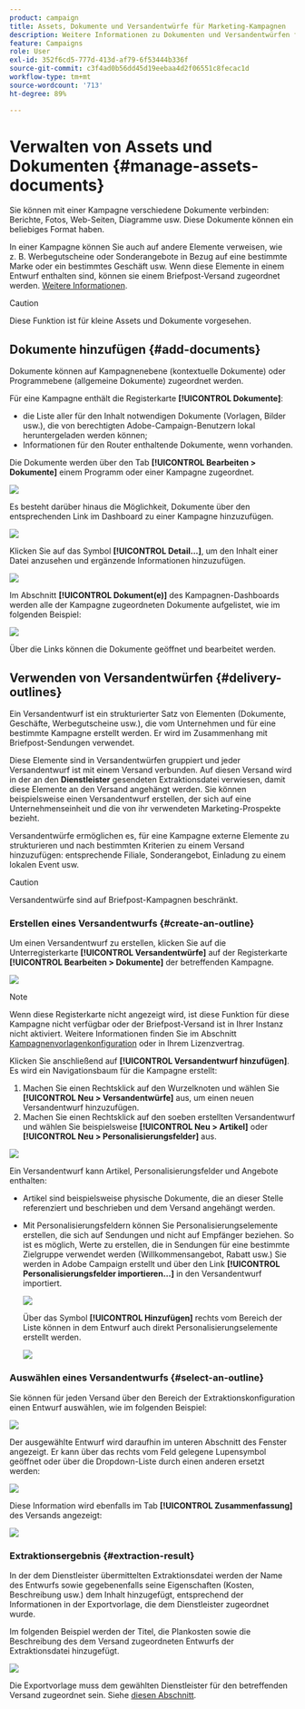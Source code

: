 ```yaml
---
product: campaign
title: Assets, Dokumente und Versandentwürfe für Marketing-Kampagnen
description: Weitere Informationen zu Dokumenten und Versandentwürfen für Marketing-Kampagnen
feature: Campaigns
role: User
exl-id: 352f6cd5-777d-413d-af79-6f53444b336f
source-git-commit: c3f4ad0b56dd45d19eebaa4d2f06551c8fecac1d
workflow-type: tm+mt
source-wordcount: '713'
ht-degree: 89%

---
```


# Verwalten von Assets und Dokumenten {#manage-assets-documents}

Sie können mit einer Kampagne verschiedene Dokumente verbinden: Berichte, Fotos, Web-Seiten, Diagramme usw. Diese Dokumente können ein beliebiges Format haben.

In einer Kampagne können Sie auch auf andere Elemente verweisen, wie z. B. Werbegutscheine oder Sonderangebote in Bezug auf eine bestimmte Marke oder ein bestimmtes Geschäft usw. Wenn diese Elemente in einem Entwurf enthalten sind, können sie einem Briefpost-Versand zugeordnet werden. [Weitere Informationen](#associating-and-structuring-resources-linked-via-a-delivery-outline).


>[!CAUTION]
>
>Diese Funktion ist für kleine Assets und Dokumente vorgesehen.

<!--
>[!NOTE]
>
>If you are using Campaign Marketing Resource Management module, you can also manage a library of marketing resources that are available for several users for collaborative work. [Learn more](../../mrm/using/managing-marketing-resources.md).
-->

## Dokumente hinzufügen {#add-documents}

Dokumente können auf Kampagnenebene (kontextuelle Dokumente) oder Programmebene (allgemeine Dokumente) zugeordnet werden.

Für eine Kampagne enthält die Registerkarte **[!UICONTROL Dokumente]**:

* die Liste aller für den Inhalt notwendigen Dokumente (Vorlagen, Bilder usw.), die von berechtigten Adobe-Campaign-Benutzern lokal heruntergeladen werden können;
* Informationen für den Router enthaltende Dokumente, wenn vorhanden.

Die Dokumente werden über den Tab **[!UICONTROL Bearbeiten > Dokumente]** einem Programm oder einer Kampagne zugeordnet.

![](assets/op_add_document.png)

Es besteht darüber hinaus die Möglichkeit, Dokumente über den entsprechenden Link im Dashboard zu einer Kampagne hinzuzufügen.

![](assets/add_a_document_in_op.png)

Klicken Sie auf das Symbol **[!UICONTROL Detail...]**, um den Inhalt einer Datei anzusehen und ergänzende Informationen hinzuzufügen.

![](assets/add_document_details.png)

Im Abschnitt **[!UICONTROL Dokument(e)]** des Kampagnen-Dashboards werden alle der Kampagne zugeordneten Dokumente aufgelistet, wie im folgenden Beispiel:

![](assets/edit_documents.png)

Über die Links können die Dokumente geöffnet und bearbeitet werden.

## Verwenden von Versandentwürfen {#delivery-outlines}

Ein Versandentwurf ist ein strukturierter Satz von Elementen (Dokumente, Geschäfte, Werbegutscheine usw.), die vom Unternehmen und für eine bestimmte Kampagne erstellt werden. Er wird im Zusammenhang mit Briefpost-Sendungen verwendet.

Diese Elemente sind in Versandentwürfen gruppiert und jeder Versandentwurf ist mit einem Versand verbunden. Auf diesen Versand wird in der an den **Dienstleister** gesendeten Extraktionsdatei verwiesen, damit diese Elemente an den Versand angehängt werden. Sie können beispielsweise einen Versandentwurf erstellen, der sich auf eine Unternehmenseinheit und die von ihr verwendeten Marketing-Prospekte bezieht.

Versandentwürfe ermöglichen es, für eine Kampagne externe Elemente zu strukturieren und nach bestimmten Kriterien zu einem Versand hinzuzufügen: entsprechende Filiale, Sonderangebot, Einladung zu einem lokalen Event usw.

>[!CAUTION]
>
>Versandentwürfe sind auf Briefpost-Kampagnen beschränkt.

### Erstellen eines Versandentwurfs {#create-an-outline}

Um einen Versandentwurf zu erstellen, klicken Sie auf die Unterregisterkarte **[!UICONTROL Versandentwürfe]** auf der Registerkarte **[!UICONTROL Bearbeiten > Dokumente]** der betreffenden Kampagne.

![](assets/add-a-delivery-outline.png)


>[!NOTE]
>
>Wenn diese Registerkarte nicht angezeigt wird, ist diese Funktion für diese Kampagne nicht verfügbar oder der Briefpost-Versand ist in Ihrer Instanz nicht aktiviert. Weitere Informationen finden Sie im Abschnitt [Kampagnenvorlagenkonfiguration](marketing-campaign-templates.md#campaign-templates) oder in Ihrem Lizenzvertrag.

Klicken Sie anschließend auf **[!UICONTROL Versandentwurf hinzufügen]**. Es wird ein Navigationsbaum für die Kampagne erstellt:

1. Machen Sie einen Rechtsklick auf den Wurzelknoten und wählen Sie **[!UICONTROL Neu > Versandentwürfe]** aus, um einen neuen Versandentwurf hinzuzufügen.
1. Machen Sie einen Rechtsklick auf den soeben erstellten Versandentwurf und wählen Sie beispielsweise **[!UICONTROL Neu > Artikel]** oder **[!UICONTROL Neu > Personalisierungsfelder]** aus.

![](assets/del-outline-add-new-item.png)

Ein Versandentwurf kann Artikel, Personalisierungsfelder und Angebote enthalten:

* Artikel sind beispielsweise physische Dokumente, die an dieser Stelle referenziert und beschrieben und dem Versand angehängt werden.
* Mit Personalisierungsfeldern können Sie Personalisierungselemente erstellen, die sich auf Sendungen und nicht auf Empfänger beziehen. So ist es möglich, Werte zu erstellen, die in Sendungen für eine bestimmte Zielgruppe verwendet werden (Willkommensangebot, Rabatt usw.) Sie werden in Adobe Campaign erstellt und über den Link **[!UICONTROL Personalisierungsfelder importieren…]** in den Versandentwurf importiert.

  ![](assets/del-outline-perso-field.png)

  Über das Symbol **[!UICONTROL Hinzufügen]** rechts vom Bereich der Liste können in dem Entwurf auch direkt Personalisierungselemente erstellt werden.

  ![](assets/add-del-outline-button.png)


### Auswählen eines Versandentwurfs {#select-an-outline}

Sie können für jeden Versand über den Bereich der Extraktionskonfiguration einen Entwurf auswählen, wie im folgenden Beispiel:

![](assets/select-delivery-outline.png)

Der ausgewählte Entwurf wird daraufhin im unteren Abschnitt des Fenster angezeigt. Er kann über das rechts vom Feld gelegene Lupensymbol geöffnet oder über die Dropdown-Liste durch einen anderen ersetzt werden:

![](assets/delivery-outline-selected.png)

Diese Information wird ebenfalls im Tab **[!UICONTROL Zusammenfassung]** des Versands angezeigt:

![](assets/delivery-outline-in-dashboard.png)

### Extraktionsergebnis {#extraction-result}

In der dem Dienstleister übermittelten Extraktionsdatei werden der Name des Entwurfs sowie gegebenenfalls seine Eigenschaften (Kosten, Beschreibung usw.) dem Inhalt hinzugefügt, entsprechend der Informationen in der Exportvorlage, die dem Dienstleister zugeordnet wurde.

Im folgenden Beispiel werden der Titel, die Plankosten sowie die Beschreibung des dem Versand zugeordneten Entwurfs der Extraktionsdatei hinzugefügt.

![](assets/campaign-export-template.png)

Die Exportvorlage muss dem gewählten Dienstleister für den betreffenden Versand zugeordnet sein. Siehe [diesen Abschnitt](providers-stocks-and-budgets.md#creating-service-providers-and-their-cost-structures).
